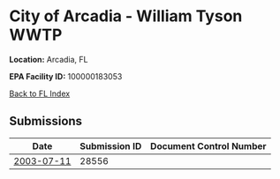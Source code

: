 # City of Arcadia - William Tyson WWTP

**Location:** Arcadia, FL

**EPA Facility ID:** 100000183053

[Back to FL Index](../../index.md)

## Submissions

| Date | Submission ID | Document Control Number |
|------|--------------|-------------------------|
| [2003-07-11](submissions/28556.md) | 28556 |  |

